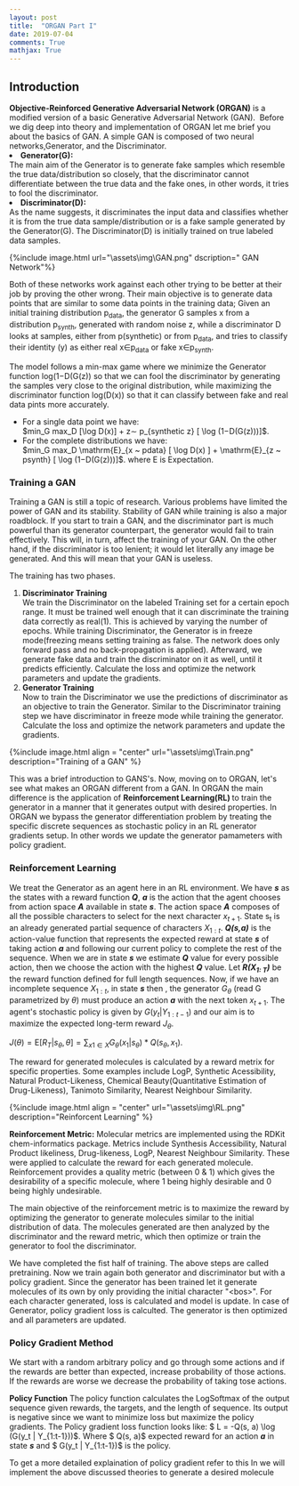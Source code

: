 ```yaml
---
layout: post
title:  "ORGAN Part I"
date: 2019-07-04
comments: True
mathjax: True
---
```

<h2>Introduction</h2>
<b>Objective-Reinforced Generative Adversarial Network (ORGAN)</b> is a modified version of a basic Generative Adversarial Network (GAN). 
Before we dig deep into theory and implementation of ORGAN let me brief you about the basics of GAN. 
A simple GAN is composed of two neural networks,Generator, and the Discriminator.

<li><b> Generator(G):</b></li> The main aim of the Generator is to generate fake samples which resemble the true data/distribution so closely, that the discriminator cannot differentiate between the true data and the fake ones, in other words, it tries to fool the discriminator. 

<li><b>Discriminator(D):</b></li> As the name suggests, it discriminates the input data and classifies whether it is from the true data sample/distribution or is a fake sample generated by the Generator(G). The Discriminator(D) is initially trained on true labeled data samples.

 {%include image.html url="\assets\img\GAN.png" dscription=" GAN Network"%}

Both of these networks work against each other trying to be better at their job by proving the other wrong. Their main objective is to 
generate data points that are similar to some data points in the training data;
Given an initial  training distribution p<sub>data</sub>, the generator G samples x from a distribution p<sub>synth</sub>, generated with random noise z, while a discriminator D looks at samples, either from p(synthetic) or from p<sub>data</sub>, and tries to classify their identity (y) as either real x∈p<sub>data</sub> or fake x∈p<sub>synth</sub>.

The model follows a min-max game where we minimize the Generator function log(1−D(G(z)) so that we can fool the discriminator by generating the samples very close to the original distribution, while maximizing the discriminator function log(D(x)) so that it can classify between fake and real data pints more accurately. 
<ul>
  <li>For a single data point we have: </li>
        $min_G  max_D  [\log D(x)] + z∼ p_{synthetic z} [ \log (1−D(G(z)))]$.
  <li>For the complete distributions we have: </li>
       $min_G max_D \mathrm{E}_{x ~ pdata} [ \log D(x) ] + \mathrm{E}_{z ~ psynth} [ \log (1−D(G(z)))]$.
 where E is Expectation.
</ul>
<h3>Training a GAN</h3>
Training a GAN is still a topic of research. Various problems have limited the power of GAN and its stability. Stability of GAN while training is also a major roadblock. If you start to train a GAN, and the discriminator part is much powerful than its generator counterpart, the generator would fail to train effectively. This will, in turn, affect the training of your GAN. On the other hand, if the discriminator is too lenient; it would let literally any image be generated. And this will mean that your GAN is useless. 

The training has two phases.
<ol>
  <li><b>Discriminator Training</b></li>
  We train the Discriminator on the labeled Training set for a certain epoch range. It must be trained well enough that it can discriminate the training data correctly as real(1). This is achieved by varying the number of epochs.
  While training Discriminator, the Generator is in freeze mode(freezing means setting training as false. The network does only forward pass and no back-propagation is applied).
  Afterward, we generate fake data and train the discriminator on it as well, until it predicts efficiently.
  Calculate the loss and optimize the network parameters and update the gradients.
  <li><b>Generator Training</b></li>
  Now to train the Discriminator we use the predictions of discriminator as an objective to train the Generator.
  Similar to the Discriminator training step we have discriminator in freeze mode while training the generator.
  Calculate the loss and optimize the network parameters and update the gradients.
</ol>

{%include image.html align = "center" url="\assets\img\Train.png" description="Training of a GAN" %}

This was a brief introduction to GANS's. Now, moving on to ORGAN, let's see what makes an ORGAN different from a GAN.
In ORGAN the main difference is the application of <b>Reinforcement Learning(RL) </b> to train the generator in a manner that it generates output with desired properties.
In ORGAN we bypass the generator differentiation problem by treating the specific discrete sequences as stochastic policy in an RL generator gradients setup. In other words we update the generator pamameters with policy gradient.

<h3>Reinforcement Learning</h3>

We treat the Generator as an agent here in an RL environment. We have <i><b>s</b></i> as the states with a reward function <i><b>Q</b></i>, <i><b>a</b></i> is the action that the agent chooses from action space <i><b>A</b></i> available in state <i><b>s</b></i>. The action space <i><b>A</b></i> composes of all the possible characters to select for the next character $x_{t+1}$. State s<sub>t</sub> is an already generated partial sequence of characters $X_{1:t}$. <i><b>Q(s,a)</b></i> is the action-value function that represents the expected reward at state <i><b>s</b></i> of taking action <i><b>a</b></i> and following our current policy to complete the rest of the sequence. When we are in state <i><b>s</b></i> we estimate <i><b>Q</b></i> value for every possible action, then we choose the action with the highest <i><b>Q</b></i> value. Let <i><b>R(X<sub>1: T</sub>)</b></i> be the reward function defined for full length sequences. Now, if we have an incomplete sequence $X_{1:t}$, in state <i><b>s</b></i> then , the generator $G_{\theta}$ (read G parametrized by $\theta$) must produce an action <i><b>a</b></i> with the next token $x_{t+1}$.
The agent's stochastic policy is given by $G(y_t | Y_{1:t-1})$ and our aim is to maximize the expected long-term reward $J_{\theta}$. 

$J(\theta) = \mathrm{E}[R_T | s_{\theta} , \theta] = \sum_{x1 \in X} G_{\theta}(x_1 | s_{\theta}) * Q (s_{\theta}, x_1 )$.

The reward for generated molecules is calculated by a reward metrix for specific properties. Some examples include LogP, Synthetic Acessibility, Natural Product-Likeness, Chemical Beauty(Quantitative Estimation of Drug-Likeness), Tanimoto Similarity, Nearest Neighbour Similarity.

{%include image.html align = "center" url="\assets\img\RL.png" description="Reinforcent Learning" %}

<b>Reinforcement Metric:</b> 
Molecular metrics are implemented using the RDKit chem-informatics package. Metrics include Synthesis Accessibility, Natural Product likeliness, Drug-likeness, LogP, Nearest Neighbour Similarity. These were applied to calculate the reward for each generated molecule. Reinforcement provides a quality metric (between 0 & 1) which gives the desirability of a specific molecule, where 1 being highly desirable and 0 being highly undesirable.

The main objective of the reinforcement metric is to maximize the reward by optimizing the generator to generate molecules similar to the initial distribution of data. The molecules generated are then analyzed by the discriminator and the reward metric, which then optimize or train the generator to fool the discriminator.



We have completed the fist half of training. The above steps are called pretraining.
Now we train again both generator and discriminator but with a policy gradient. Since the generator has been trained let it generate molecules of its own by only providing the initial character "\<bos>".
For each character generated, loss is calculated and model is update.
In case of Generator, policy gradient loss is calculted. The generator is then optimized and all parameters are updated. 

<h3> Policy Gradient Method</h3>
We start with a random arbitrary policy and go through some actions and if the rewards are better than expected, increase probability of those actions. If the rewards are worse we decrease the probability of taking tose actions.

<b>Policy Function</b>
The policy function calculates the LogSoftmax of the output sequence given rewards, the targets, and the length of sequence. Its output is negative since we want to minimize loss but maximize the policy gradients.
The Policy gradient loss function looks like: $ L = -Q(s, a) \log (G(y_t | Y_{1:t-1}))$.
Where $ Q(s, a)$ expected reward for an action <i><b>a</b></i> in state <i><b>s</b></i> and  $ G(y_t | Y_{1:t-1})$ is the policy.

To get a more detailed explaination of policy gradient refer to this 
In  we will implement the above discussed theories to generate a desired molecule
